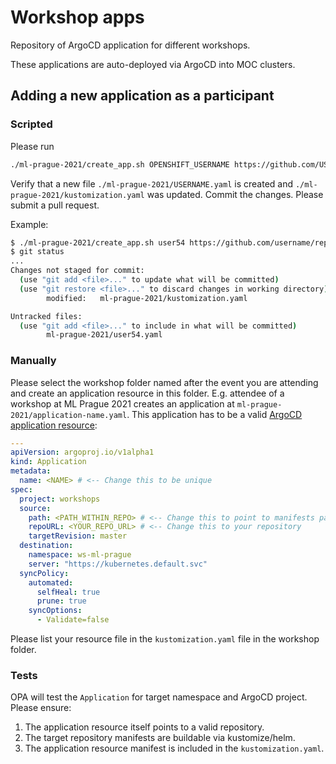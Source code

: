 # Workshop apps

Repository of ArgoCD application for different workshops.

These applications are auto-deployed via ArgoCD into MOC clusters.

## Adding a new application as a participant

### Scripted

Please run

```sh
./ml-prague-2021/create_app.sh OPENSHIFT_USERNAME https://github.com/USERNAME/REPO.git
```

Verify that a new file `./ml-prague-2021/USERNAME.yaml` is created and `./ml-prague-2021/kustomization.yaml` was updated. Commit the changes. Please submit a pull request.

Example:

```sh
$ ./ml-prague-2021/create_app.sh user54 https://github.com/username/repo.git
$ git status
...
Changes not staged for commit:
  (use "git add <file>..." to update what will be committed)
  (use "git restore <file>..." to discard changes in working directory)
        modified:   ml-prague-2021/kustomization.yaml

Untracked files:
  (use "git add <file>..." to include in what will be committed)
        ml-prague-2021/user54.yaml
```

### Manually

Please select the workshop folder named after the event you are attending and create an application resource in this folder. E.g. attendee of a workshop at ML Prague 2021 creates an application at `ml-prague-2021/application-name.yaml`. This application has to be a valid [ArgoCD application resource](https://argoproj.github.io/argo-cd/operator-manual/declarative-setup/#applications):

```yaml
---
apiVersion: argoproj.io/v1alpha1
kind: Application
metadata:
  name: <NAME> # <-- Change this to be unique
spec:
  project: workshops
  source:
    path: <PATH_WITHIN_REPO> # <-- Change this to point to manifests path in your repository
    repoURL: <YOUR_REPO_URL> # <-- Change this to your repository
    targetRevision: master
  destination:
    namespace: ws-ml-prague
    server: "https://kubernetes.default.svc"
  syncPolicy:
    automated:
      selfHeal: true
      prune: true
    syncOptions:
      - Validate=false
```

Please list your resource file in the `kustomization.yaml` file in the workshop folder.

### Tests

OPA will test the `Application` for target namespace and ArgoCD project. Please ensure:

1. The application resource itself points to a valid repository.
2. The target repository manifests are buildable via kustomize/helm.
3. The application resource manifest is included in the `kustomization.yaml`.
